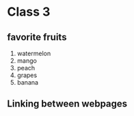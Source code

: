 # Class 3 

## favorite fruits
1. watermelon
2. mango
3. peach
4. grapes
5. banana

## Linking between webpages 
